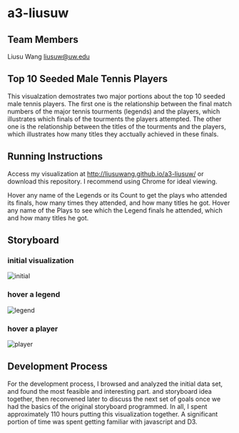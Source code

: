 # a3-liusuw

## Team Members

Liusu Wang liusuw@uw.edu

## Top 10 Seeded Male Tennis Players

This visualzation demostrates two major portions about the top 10 seeded male tennis players. The first one is the relationship between the final match numbers of the major tennis tourments (legends) and the players, which illustrates which finals of the tourments the players attempted. The other one is the relationship between the titles of the tourments and the players, which illustrates how many titles they acctually achieved in these finals.

## Running Instructions

Access my visualization at http://liusuwang.github.io/a3-liusuw/ or download this repository. I recommend using Chrome for ideal viewing.

Hover any name of the Legends or its Count to get the plays who attended its finals, how many times they attended, and how many titles he got.
Hover any name of the Plays to see which the Legend finals he attended, which and how many titles he got.

## Storyboard



### initial visualization

![initial](https://cloud.githubusercontent.com/assets/4379884/7577497/e2f130f6-f7fd-11e4-9670-44673d170557.jpg)

### hover a legend
![legend](https://cloud.githubusercontent.com/assets/4379884/7577501/ede52076-f7fd-11e4-9a00-fd8d05a854c3.jpg)


### hover a player
![player](https://cloud.githubusercontent.com/assets/4379884/7577502/f067fb34-f7fd-11e4-8e3d-2619740de1f1.jpg)


## Development Process

For the development process, I browsed and analyzed the initial data set, and found the most feasible and interesting part. and storyboard idea together, then reconvened later to discuss the next set of goals once we had the basics of the original storyboard programmed. In all, I spent approximately 110 hours putting this visualization together. A significant portion of time was spent getting familiar with javascript and D3. 
